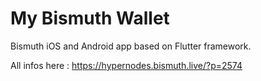 # My Bismuth Wallet

Bismuth iOS and Android app based on Flutter framework.

All infos here : https://hypernodes.bismuth.live/?p=2574